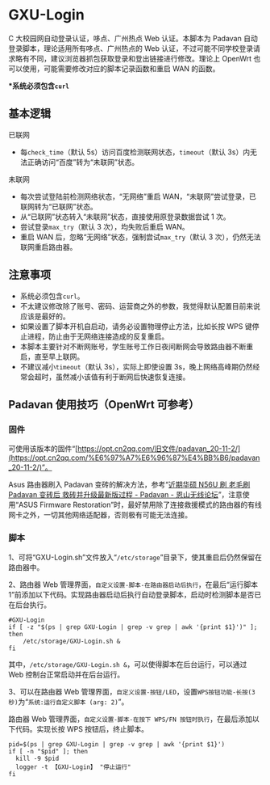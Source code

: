 # GXU-Login

C 大校园网自动登录认证，哆点、广州热点 Web 认证。本脚本为 Padavan 自动登录脚本，理论适用所有哆点、广州热点的 Web 认证，不过可能不同学校登录请求略有不同，建议浏览器抓包获取登录和登出链接进行修改。理论上 OpenWrt 也可以使用，可能需要修改对应的脚本记录函数和重启 WAN 的函数。

**\*系统必须包含`curl`**

## 基本逻辑

已联网

- 每`check_time`（默认 5s）访问百度检测联网状态，`timeout`（默认 3s）内无法正确访问“百度”转为“未联网”状态。

未联网

- 每次尝试登陆前检测网络状态，“无网络”重启 WAN，“未联网”尝试登录，已联网转为“已联网”状态。
- 从“已联网”状态转入“未联网”状态，直接使用原登录数据尝试 1 次。
- 尝试登录`max_try`（默认 3 次），均失败后重启 WAN。
- 重启 WAN 后，忽略“无网络”状态，强制尝试`max_try`（默认 3 次），仍然无法联网重启路由器。

## 注意事项

- 系统必须包含`curl`。
- 不太建议修改除了账号、密码、运营商之外的参数，我觉得默认配置目前来说应该是最好的。
- 如果设置了脚本开机自启动，请务必设置物理停止方法，比如长按 WPS 键停止进程，防止由于无网络连接造成的反复重启。
- 本脚本主要针对不断网账号，学生账号工作日夜间断网会导致路由器不断重启，直至早上联网。
- 不建议减小`timeout`（默认 3s），实际上即使设置 3s，晚上网络高峰期仍然经常会超时，虽然减小该值有利于断网后快速恢复连接。

## Padavan 使用技巧（OpenWrt 可参考）

### 固件

可使用该版本的固件“[https://opt.cn2qq.com/旧文件/padavan_20-11-2/](https://opt.cn2qq.com/%E6%97%A7%E6%96%87%E4%BB%B6/padavan_20-11-2/)”。

Asus 路由器刷入 Padavan 变砖的解决方法，参考“[近期华硕 N56U 刷 老毛刷 Padavan 变砖后 救砖并升级最新版过程 - Padavan - 恩山无线论坛](https://www.right.com.cn/FORUM/thread-4020786-1-1.html)”，注意使用“ASUS Firmware Restoration”时，最好禁用除了连接救援模式的路由器的有线网卡之外，一切其他网络适配器，否则极有可能无法连接。

### 脚本

1、可将“GXU-Login.sh”文件放入“`/etc/storage`”目录下，使其重启后仍然保留在路由器中。

2、路由器 Web 管理界面，`自定义设置-脚本-在路由器启动后执行`，在最后“运行脚本 1”前添加以下代码。实现路由器启动后执行自动登录脚本，启动时检测脚本是否已在后台执行。

```
#GXU-Login
if [ -z "$(ps | grep GXU-Login | grep -v grep | awk '{print $1}')" ]; then
    /etc/storage/GXU-Login.sh &
fi
```

其中，`/etc/storage/GXU-Login.sh &`，可以使得脚本在后台运行，可以通过 Web 控制台正常启动并在后台运行。

3、可以在路由器 Web 管理界面，`自定义设置-按钮/LED`，设置`WPS按钮功能-长按(3秒)`为“`系统:运行自定义脚本 (arg: 2)`”。

路由器 Web 管理界面，`自定义设置-脚本-在按下 WPS/FN 按钮时执行`，在最后添加以下代码。实现长按 WPS 按钮后，终止脚本。

```
pid=$(ps | grep GXU-Login | grep -v grep | awk '{print $1}')
if [ -n "$pid" ]; then
  kill -9 $pid
  logger -t 【GXU-Login】 "停止运行"
fi
```
